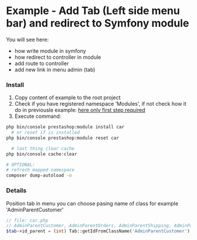 # Example - Add Tab (Left side menu bar) and redirect to Symfony module

You will see here:
* how write module in symfony
* how redirect to controller in module
* add route to controller
* add new link in menu admin (tab)

### Install
1. Copy content of example to the root project
1. Check if you have registered namespace 'Modules', if not check how it do in previousle example: [here only first step required](https://github.com/damian-pm/prestashop_examples/tree/master/examples/ExampleModuleBackEndSymfony)
1. Execute command:
  ```bash
  php bin/console prestashop:module install car
    # or reset if is installed
  php bin/console prestashop:module reset car

    # last thing clear cache
  php bin/console cache:clear
  
  # OPTIONAL:
  # refresh mapped namespace
  composer dump-autoload -o
  ```
### Details
Position tab in menu you can choose pasing name of class for example 'AdminParentCustomer'
```php
// file: car.php
// AdminParentCustomer, AdminParentOrders, AdminParentShipping, AdminParentModules, AdminParentPreferences etc.
$tab->id_parent = (int) Tab::getIdFromClassName('AdminParentCustomer');
```
